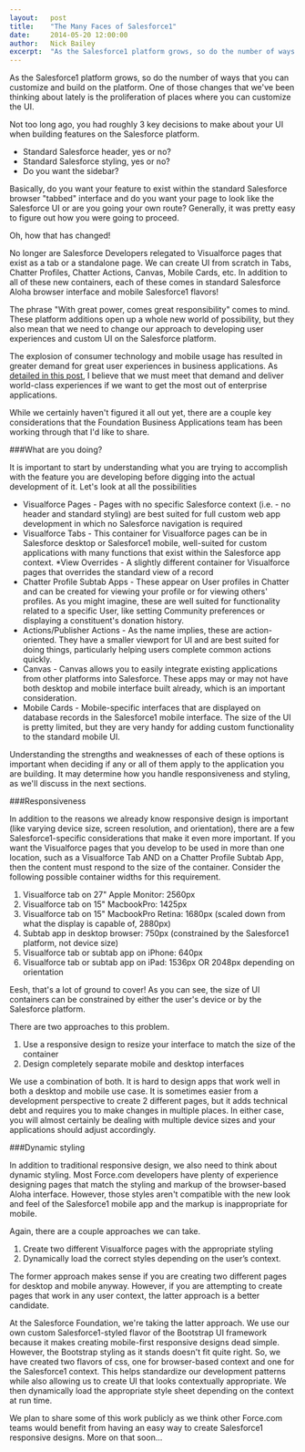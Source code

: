 ```yaml
---
layout:   post
title:    "The Many Faces of Salesforce1"
date:     2014-05-20 12:00:00
author:   Nick Bailey
excerpt:  "As the Salesforce1 platform grows, so do the number of ways that you can customize and build on the platform. One of those changes that we've been thinking about lately is the proliferation of places where you can customize the UI."
---
```

As the Salesforce1 platform grows, so do the number of ways that you can customize and build on the platform. One of those changes that we've been thinking about lately is the proliferation of places where you can customize the UI.

Not too long ago, you had roughly 3 key decisions to make about your UI when building features on the Salesforce platform.

* Standard Salesforce header, yes or no?
* Standard Salesforce styling, yes or no?
* Do you want the sidebar?

Basically, do you want your feature to exist within the standard Salesforce browser "tabbed" interface and do you want your page to look like the Salesforce UI or are you going your own route? Generally, it was pretty easy to figure out how you were going to proceed.

Oh, how that has changed!

No longer are Salesforce Developers relegated to Visualforce pages that exist as a tab or a standalone page. We can create UI from scratch in Tabs, Chatter Profiles, Chatter Actions, Canvas, Mobile Cards, etc. In addition to all of these new containers, each of these comes in standard Salesforce Aloha browser interface and mobile Salesforce1 flavors!

The phrase "With great power, comes great responsibility" comes to mind. These platform additions open up a whole new world of possibility, but they also mean that we need to change our approach to developing user experiences and custom UI on the Salesforce platform.

The explosion of consumer technology and mobile usage has resulted in greater demand for great user experiences in business applications. As [detailed in this post](http://www.nickhbailey.com/2014/04/17/user-experience-matters-in-business-applications-too/), I believe that we must meet that demand and deliver world-class experiences if we want to get the most out of enterprise applications.

While we certainly haven't figured it all out yet, there are a couple key considerations that the Foundation Business Applications team has been working through that I'd like to share.

###What are you doing?

It is important to start by understanding what you are trying to accomplish with the feature you are developing before digging into the actual development of it. Let's look at all the possibilities

* Visualforce Pages - Pages with no specific Salesforce context (i.e. - no header and standard styling) are best suited for full custom web app development in which no Salesforce navigation is required
* Visualforce Tabs - This container for Visualforce pages can be in Salesforce desktop or Salesforce1 mobile, well-suited for custom applications with many functions that exist within the Salesforce app context.
*View Overrides - A slightly different container for Visualforce pages that overrides the standard view of a record
* Chatter Profile Subtab Apps - These appear on User profiles in Chatter and can be created for viewing your profile or for viewing others' profiles. As you might imagine, these are well suited for functionality related to a specific User, like setting Community preferences or displaying a constituent's donation history.
* Actions/Publisher Actions - As the name implies, these are action-oriented. They have a smaller viewport for UI and are best suited for doing things, particularly helping users complete common actions quickly.
* Canvas - Canvas allows you to easily integrate existing applications from other platforms into Salesforce. These apps may or may not have both desktop and mobile interface built already, which is an important consideration.
* Mobile Cards - Mobile-specific interfaces that are displayed on database records in the Salesforce1 mobile interface. The size of the UI is pretty limited, but they are very handy for adding custom functionality to the standard mobile UI.

Understanding the strengths and weaknesses of each of these options is important when deciding if any or all of them apply to the application you are building. It may determine how you handle responsiveness and styling, as we'll discuss in the next sections. 

###Responsiveness

In addition to the reasons we already know responsive design is important (like varying device size, screen resolution, and orientation), there are a few Salesforce1-specific considerations that make it even more important. If you want the Visualforce pages that you develop to be used in more than one location, such as a Visualforce Tab AND on a Chatter Profile Subtab App, then the content must respond to the size of the container. Consider the following possible container widths for this requirement.

1. Visualforce tab on 27" Apple Monitor: 2560px
2. Visualforce tab on 15" MacbookPro: 1425px
3. Visualforce tab on 15" MacbookPro Retina: 1680px (scaled down from what the display is capable of, 2880px)
4. Subtab app in desktop browser: 750px (constrained by the Salesforce1 platform, not device size)
5. Visualforce tab or subtab app on iPhone: 640px
6. Visualforce tab or subtab app on iPad: 1536px OR 2048px depending on orientation

Eesh, that's a lot of ground to cover! As you can see, the size of UI containers can be constrained by either the user's device or by the Salesforce platform.

There are two approaches to this problem.

1. Use a responsive design to resize your interface to match the size of the container
2. Design completely separate mobile and desktop interfaces

We use a combination of both. It is hard to design apps that work well in both a desktop and mobile use case. It is sometimes easier from a development perspective to create 2 different pages, but it adds technical debt and requires you to make changes in multiple places. In either case, you will almost certainly be dealing with multiple device sizes and your applications should adjust accordingly.

###Dynamic styling

In addition to traditional responsive design, we also need to think about dynamic styling. Most Force.com developers have plenty of experience designing pages that match the styling and markup of the browser-based Aloha interface. However, those styles aren't compatible with the new look and feel of the Salesforce1 mobile app and the markup is inappropriate for mobile.

Again, there are a couple approaches we can take.

1. Create two different Visualforce pages with the appropriate styling
2. Dynamically load the correct styles depending on the user’s context.

The former approach makes sense if you are creating two different pages for desktop and mobile anyway. However, if you are attempting to create pages that work in any user context, the latter approach is a better candidate.

At the Salesforce Foundation, we're taking the latter approach. We use our own custom Salesforce1-styled flavor of the Bootstrap UI framework because it makes creating mobile-first responsive designs dead simple. However, the Bootstrap styling as it stands doesn't fit quite right. So, we have created two flavors of css, one for browser-based context and one for the Salesforce1 context. This helps standardize our development patterns while also allowing us to create UI that looks contextually appropriate. We then dynamically load the appropriate style sheet depending on the context at run time.

We plan to share some of this work publicly as we think other Force.com teams would benefit from having an easy way to create Salesforce1 responsive designs. More on that soon...
